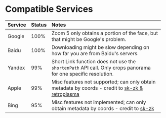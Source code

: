 # Compatible Services
Service|Status|Notes
:------|:-----|:----
Google |100%  |Zoom 5 only obtains a portion of the face, but that might be Google's problem.
Baidu  |100%  |Downloading might be slow depending on how far you are from Baidu's servers
Yandex |99%   |Short Link function does not use the `shortenPath` API call. Only crops panorama for one specific resolution.
Apple  |99%   |Misc features not supported; can only obtain metadata by coords - credit to [sk-zk & retroplasma](https://github.com/juanpisss/sv-dlp/blob/master/CREDITS)
Bing   |95%   |Misc features not implemented; can only obtain metadata by coords - credit to [sk-zk](https://github.com/juanpisss/sv-dlp/blob/master/CREDITS)